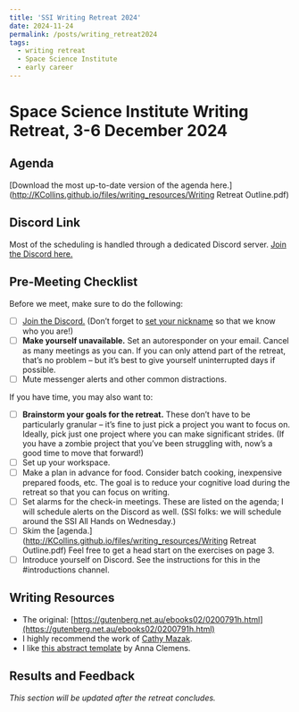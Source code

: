 ```yaml
---
title: 'SSI Writing Retreat 2024'
date: 2024-11-24
permalink: /posts/writing_retreat2024
tags:
  - writing retreat
  - Space Science Institute
  - early career
---
```

# Space Science Institute Writing Retreat, 3-6 December 2024

## Agenda
[Download the most up-to-date version of the agenda here.](http://KCollins.github.io/files/writing_resources/Writing Retreat Outline.pdf)

## Discord Link
Most of the scheduling is handled through a dedicated Discord server. [Join the Discord here.](https://discord.gg/ZY6MERJnn6)

## Pre-Meeting Checklist
Before we meet, make sure to do the following:
 - [ ] [Join the Discord.](https://discord.gg/ZY6MERJnn6) (Don’t forget to [set your nickname](https://appuals.com/change-nickname-discord/) so that we know who you are!)
 - [ ] **Make yourself unavailable.** Set an autoresponder on your email. Cancel as many meetings as you can. If you can only attend part of the retreat, that’s no problem – but it’s best to give yourself uninterrupted days if possible.
 - [ ] Mute messenger alerts and other common distractions.

If you have time, you may also want to:
 - [ ] **Brainstorm your goals for the retreat.** These don’t have to be particularly granular – it’s fine to just pick a project you want to focus on. Ideally, pick just one project where you can make significant strides. (If you have a zombie project that you’ve been struggling with, now’s a good time to move that forward!)
 - [ ] Set up your workspace.
 - [ ] Make a plan in advance for food. Consider batch cooking, inexpensive prepared foods, etc. The goal is to reduce your cognitive load during the retreat so that you can focus on writing.
 - [ ] Set alarms for the check-in meetings. These are listed on the agenda; I will schedule alerts on the Discord as well. (SSI folks: we will schedule around the SSI All Hands on Wednesday.)
 - [ ] Skim the [agenda.](http://KCollins.github.io/files/writing_resources/Writing Retreat Outline.pdf) Feel free to get a head start on the exercises on page 3.
 - [ ] Introduce yourself on Discord. See the instructions for this in the #introductions channel. 

## Writing Resources
 - The original: [https://gutenberg.net.au/ebooks02/0200791h.html](https://gutenberg.net.au/ebooks02/0200791h.html)
 - I highly recommend the work of [Cathy Mazak](https://scholarsvoice.org/podcast/). 
 - I like [this abstract template](http://KCollins.github.io/files/writing_resources/Abstract_Template_Anna_Clemens.docx) by Anna Clemens. 

## Results and Feedback
_This section will be updated after the retreat concludes._
